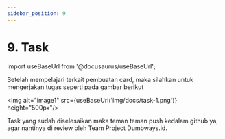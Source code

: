 ```yaml
---
sidebar_position: 9
---
```


# 9. Task 

import useBaseUrl from '@docusaurus/useBaseUrl';

Setelah mempelajari terkait pembuatan card, maka silahkan untuk mengerjakan tugas seperti pada gambar berikut

<img alt="image1" src={useBaseUrl('img/docs/task-1.png')} height="500px"/>

Task yang sudah diselesaikan maka teman teman push kedalam github ya, agar nantinya di review oleh Team Project Dumbways.id. 




